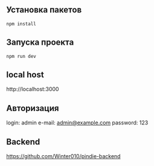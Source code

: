 ## Установка пакетов

```
npm install
```

## Запуска проекта

```
npm run dev
```

## local host

http://localhost:3000

## Авторизация

login: admin
e-mail: admin@example.com
password: 123

## Backend

https://github.com/Winter010/pindie-backend
